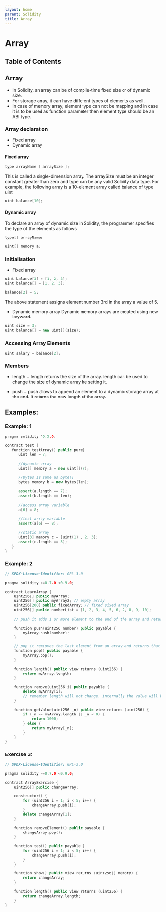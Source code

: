 ```yaml
---
layout: home
parent: Solidity
title: Array
---
```


# Array

## Table of Contents

## Array
* In Solidity, an array can be of compile-time fixed size or of dynamic size. 
* For storage array, it can have different types of elements as well. 
* In case of memory array, element type can not be mapping and in case it is to be used as function parameter then element type should be an ABI type.

### Array declaration
* Fixed array
* Dynamic array

#### Fixed array
```c++
type arrayName [ arraySize ];
```

This is called a single-dimension array. The arraySize must be an integer constant greater than zero and type can be any valid Solidity data type. For example, the following array is a 10-element array called balance of type uint
```c++
uint balance[10];
```

#### Dynamic array
To declare an array of dynamic size in Solidity, the programmer specifies the type of the elements as follows
```c++
type[] arrayName;

uint[] memory a;
```

### Initialisation
* Fixed array
```c++
uint balance[3] = [1, 2, 3];
uint balance[] = [1, 2, 3];
```

```c++
balance[2] = 5;
```
The above statement assigns element number 3rd in the array a value of 5. 

* Dynamic memory array
Dynamic memory arrays are created using new keyword.

```c++
uint size = 3;
uint balance[] = new uint[](size);
```
### Accessing Array Elements

```c++
uint salary = balance[2];
```

### Members

* length − length returns the size of the array. length can be used to change the size of dynamic array be setting it.

* push − push allows to append an element to a dynamic storage array at the end. It returns the new length of the array.


## Examples:

### Example: 1
```c++
pragma solidity ^0.5.0;

contract test {
   function testArray() public pure{
      uint len = 7; 
      
      //dynamic array
      uint[] memory a = new uint[](7);
      
      //bytes is same as byte[]
      bytes memory b = new bytes(len);
      
      assert(a.length == 7);
      assert(b.length == len);
      
      //access array variable
      a[6] = 8;
      
      //test array variable
      assert(a[6] == 8);
      
      //static array
      uint[3] memory c = [uint(1) , 2, 3];
      assert(c.length == 3);
   }
}
```

### Example: 2
```c++
// SPDX-License-Identifier: GPL-3.0

pragma solidity >=0.7.0 <0.9.0;

contract LearnArray {
    uint256[] public myArray;
    uint256[] public myArray2; // empty array
    uint256[200] public fixedArray; // fixed sixed array
    uint256[] public numberList = [1, 2, 3, 4, 5, 6, 7, 8, 9, 10];
    
    // push it adds 1 or more element to the end of the array and returns the length

    function push(uint256 number) public payable {
        myArray.push(number);
    }

    // pop it remioves the last element from an array and returns that value
    function pop() public payable {
        myArray.pop();
    }

    function length() public view returns (uint256) {
        return myArray.length;
    }

    function remove(uint256 i) public payable {
        delete myArray[i];
        // remember length will not change. internally the value will be replaced by 0
    }

    function getValue(uint256 _n) public view returns (uint256) {
        if (_n >= myArray.length || _n < 0) {
            return 1000;
        } else {
            return myArray[_n];
        }
    }
}
```

### Exercise 3:
```c++
// SPDX-License-Identifier: GPL-3.0

pragma solidity >=0.7.0 <0.9.0;

contract ArrayExercise {
    uint256[] public changeArray;

    constructor() {
        for (uint256 i = 1; i < 5; i++) {
            changeArray.push(i);
        }
        delete changeArray[1];
    }

    function removeElement() public payable {
        changeArray.pop();
    }

    function test() public payable {
        for (uint256 i = 1; i < 5; i++) {
            changeArray.push(i);
        }
    }

    function show() public view returns (uint256[] memory) {
        return changeArray;
    }

    function length() public view returns (uint256) {
        return changeArray.length;
    }
}
```

